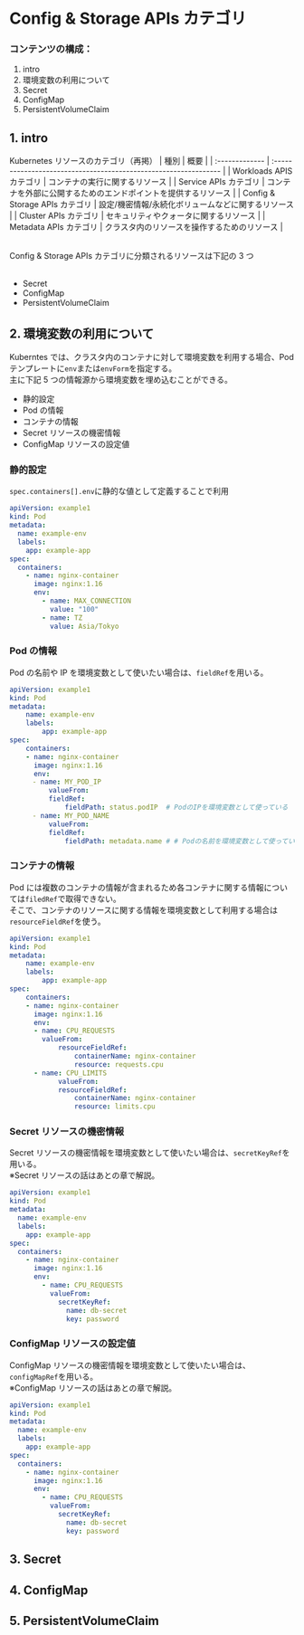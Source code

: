 # Config & Storage APIs カテゴリ

### コンテンツの構成：

1. intro
1. 環境変数の利用について
1. Secret
1. ConfigMap
1. PersistentVolumeClaim

## 1. intro

Kubernetes リソースのカテゴリ（再掲）
| 種別 | 概要 |
| :------------- | :--------------------------------------------------------------- |
| Workloads APIS カテゴリ | コンテナの実行に関するリソース |
| Service APIs カテゴリ | コンテナを外部に公開するためのエンドポイントを提供するリソース |
| Config & Storage APIs カテゴリ | 設定/機密情報/永続化ボリュームなどに関するリソース |
| Cluster APIs カテゴリ | セキュリティやクォータに関するリソース |
| Metadata APIs カテゴリ | クラスタ内のリソースを操作するためのリソース |

<br>
Config & Storage APIs カテゴリに分類されるリソースは下記の 3 つ<br>
<br>

- Secret
- ConfigMap
- PersistentVolumeClaim

## 2. 環境変数の利用について

Kuberntes では、クラスタ内のコンテナに対して環境変数を利用する場合、Pod テンプレートに`env`または`envForm`を指定する。<br>
主に下記 5 つの情報源から環境変数を埋め込むことができる。<br>

- 静的設定
- Pod の情報
- コンテナの情報
- Secret リソースの機密情報
- ConfigMap リソースの設定値

### 静的設定

`spec.containers[].env`に静的な値として定義することで利用

```yaml
apiVersion: example1
kind: Pod
metadata:
  name: example-env
  labels:
    app: example-app
spec:
  containers:
    - name: nginx-container
      image: nginx:1.16
      env:
        - name: MAX_CONNECTION
          value: "100"
        - name: TZ
          value: Asia/Tokyo
```

### Pod の情報

Pod の名前や IP を環境変数として使いたい場合は、`fieldRef`を用いる。

```yaml
apiVersion: example1
kind: Pod
metadata:
    name: example-env
    labels:
        app: example-app
spec:
    containers:
    - name: nginx-container
      image: nginx:1.16
      env:
    　- name: MY_POD_IP
        　valueFrom:
        　fieldRef:
          　  fieldPath: status.podIP  # PodのIPを環境変数として使っている
    　- name: MY_POD_NAME
      　  valueFrom:
        　fieldRef:
          　  fieldPath: metadata.name # # Podの名前を環境変数として使っている
```

### コンテナの情報

Pod には複数のコンテナの情報が含まれるため各コンテナに関する情報については`filedRef`で取得できない。<br>
そこで、コンテナのリソースに関する情報を環境変数として利用する場合は`resourceFieldRef`を使う。

```yaml
apiVersion: example1
kind: Pod
metadata:
    name: example-env
    labels:
        app: example-app
spec:
    containers:
    - name: nginx-container
      image: nginx:1.16
      env:
      - name: CPU_REQUESTS
        valueFrom:
            resourceFieldRef:
                containerName: nginx-container
                resource: requests.cpu
      - name: CPU_LIMITS
            valueFrom:
            resourceFieldRef:
                containerName: nginx-container
                resource: limits.cpu
```

### Secret リソースの機密情報

Secret リソースの機密情報を環境変数として使いたい場合は、`secretKeyRef`を用いる。<br>
※Secret リソースの話はあとの章で解説。

```yaml
apiVersion: example1
kind: Pod
metadata:
  name: example-env
  labels:
    app: example-app
spec:
  containers:
    - name: nginx-container
      image: nginx:1.16
      env:
        - name: CPU_REQUESTS
          valueFrom:
            secretKeyRef:
              name: db-secret
              key: password
```

### ConfigMap リソースの設定値

ConfigMap リソースの機密情報を環境変数として使いたい場合は、`configMapRef`を用いる。<br>
※ConfigMap リソースの話はあとの章で解説。

```yaml
apiVersion: example1
kind: Pod
metadata:
  name: example-env
  labels:
    app: example-app
spec:
  containers:
    - name: nginx-container
      image: nginx:1.16
      env:
        - name: CPU_REQUESTS
          valueFrom:
            secretKeyRef:
              name: db-secret
              key: password
```

## 3. Secret

## 4. ConfigMap

## 5. PersistentVolumeClaim

